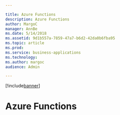 ```yaml
---

title: Azure Functions
description: Azure Functions
author: MargoC
manager: AnnBe
ms.date: 5/14/2018
ms.assetid: 9d1b557a-7859-47a7-b6d2-42da0b6fba95
ms.topic: article
ms.prod: 
ms.service: business-applications
ms.technology: 
ms.author: margoc
audience: Admin

---
```


[!include[banner](../../includes/banner.md)]

#  Azure Functions


